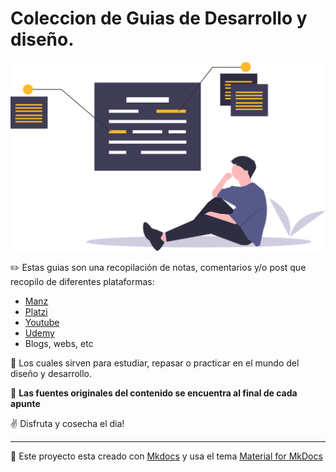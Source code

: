 # Coleccion de Guias de Desarrollo y diseño.

![](img/undraw_annotation_7das.svg)

:pencil2: Estas guias son una recopilación de notas, comentarios y/o post que recopilo de diferentes plataformas:

* [Manz](https://manzdev.github.io/)
* [Platzi](https://platzi.com/c/saucedo_info/)
* [Youtube](https://www.youtube.com)
* [Udemy](https://www.udemy.com)
* Blogs, webs, etc 

:rocket: Los cuales sirven para estudiar, repasar o practicar en el mundo del diseño y desarrollo.



:blue_book: **Las fuentes originales del contenido se encuentra al final de cada apunte**


 :v: Disfruta y cosecha el dia!

---

:gem: Este proyecto esta creado con [Mkdocs](https://www.mkdocs.org/) y usa el tema [Material for MkDocs](https://squidfunk.github.io/mkdocs-material/)

